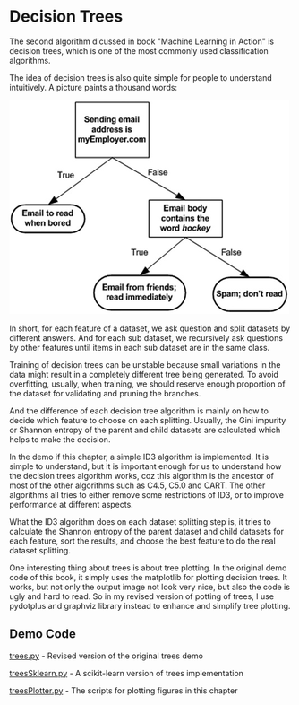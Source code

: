 # Decision Trees

The second algorithm dicussed in book "Machine Learning in Action" is decision trees, which is one of the most commonly used classification algorithms.

The idea of decision trees is also quite simple for people to understand intuitively. A picture paints a thousand words:

![](figure3_1.jpg)

In short, for each feature of a dataset, we ask question and split datasets by different answers. And for each sub dataset, we recursively ask questions by other features until items in each sub dataset are in the same class.

Training of decision trees can be unstable because small variations in the data might result in a completely different tree being generated. To avoid overfitting, usually, when training, we should reserve enough proportion of the dataset for validating and pruning the branches.

And the difference of each decision tree algorithm is mainly on how to decide which feature to choose on each splitting. Usually, the Gini impurity or Shannon entropy of the parent and child datasets are calculated which helps to make the decision.

In the demo if this chapter, a simple ID3 algorithm is implemented. It is simple to understand, but it is important enough for us to understand how the decision trees algorithm works, coz this algorithm is the ancestor of most of the other algorithms such as C4.5, C5.0 and CART. The other algorithms all tries to either remove some restrictions of ID3, or to improve performance at different aspects.

What the ID3 algorithm does on each dataset splitting step is, it tries to calculate the Shannon entropy of the parent dataset and child datasets for each feature, sort the results, and choose the best feature to do the real dataset splitting.

One interesting thing about trees is about tree plotting. In the original demo code of this book, it simply uses the matplotlib for plotting decision trees. It works, but not only the output image not look very nice, but also the code is ugly and hard to read. So in my revised version of potting of trees, I use pydotplus and graphviz library instead to enhance and simplify tree plotting.

## Demo Code

[trees.py](trees.py) - Revised version of the original trees demo

[treesSklearn.py](treesSklearn.py) - A scikit-learn version of trees implementation

[treesPlotter.py](treesPlotter.py) - The scripts for plotting figures in this chapter